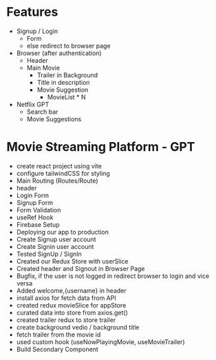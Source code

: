 # Features

- Signup / Login
  - Form
  - else redirect to browser page
- Browser (after authentication)
  - Header
  - Main Movie
    - Trailer in Background
    - Title in description
    - Movie Suggestion
      - MovieList \* N
- Netflix GPT
  - Search bar
  - Movie Suggestions

# Movie Streaming Platform - GPT

- create react project using vite
- configure tailwindCSS for styling
- Main Routing (Routes/Route)
- header
- Login Form
- Signup Form
- Form Validation
- useRef Hook
- Firebase Setup
- Deploying our app to production
- Create Signup user account
- Create Signin user account
- Tested SignUp / SignIn
- Created our Redux Store with userSlice
- Created header and Signout in Browser Page
- Bugfix, if the user is not logged in redirect browser to login and vice versa
- Added welcome,{username} in header
- install axios for fetch data from API
- created redux movieSlice for appStore
- curated data into store from axios.get()
- created trailer redux to store trailer
- create background vedio / background title
- fetch trailer from the movie id
- used custom hook (useNowPlayingMovie, useMovieTrailer)
- Build Secondary Component
